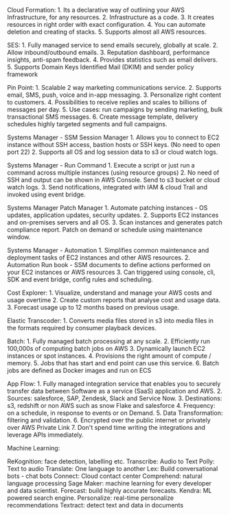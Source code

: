 Cloud Formation:
	1. Its a declarative way of outlining your AWS Infrastructure, for any resources.
	2. Infrastructure as a code.
	3. It creates resources in right order with exact configuration.
	4. You can automate deletion and creating of stacks.
	5. Supports almost all AWS resources.

SES:
	1. Fully managed service to send emails securely, globally at scale.
	2. Allow inbound/outbound emails.
	3. Reputation dashboard, performance insights, anti-spam feedback.
	4. Provides statistics such as email delivers.
	5. Supports Domain Keys Identified Mail (DKIM) and sender policy framework

Pin Point:
	1. Scalable 2 way marketing communications service.
	2. Supports email, SMS, push, voice and in-app messaging.
	3. Personalize right content to customers.
	4. Possibilities to receive replies and scales to billions of messages per day.
	5. Use cases: run campaigns by sending marketing, bulk transactional SMS messages.
	6. Create message template, delivery schedules highly targeted segments and full campaigns.

Systems Manager - SSM Session Manager
	1. Allows you to connect to EC2 instance without SSH access, bastion  hosts or SSH keys. (No need to open port 22)
	2. Supports all OS and log session data to s3 or cloud watch logs.

Systems Manager - Run Command
	1. Execute a script or just run a command across multiple instances (using resource groups)
	2. No need of SSH and output can be shown in AWS Console. Send to s3 bucket or cloud watch logs.
	3. Send notifications, integrated with IAM & cloud Trail and invoked using event bridge.

Systems Manager Patch Manager
	1. Automate patching instances - OS updates, application updates, security updates.
	2. Supports EC2 instances and on-premises servers and all OS.
	3. Scan instances and generates patch compliance report. Patch on demand or schedule using maintenance window.

Systems Manager - Automation
	1. Simplifies common maintenance and deployment tasks of EC2 instances and other AWS resources.
	2. Automation Run book  - SSM documents to define actions performed on your EC2 instances or AWS resources
	3. Can triggered using console, cli, SDK and event bridge, config rules and scheduling.

Cost Explorer:
	1. Visualize, understand and manage your AWS costs and usage overtime
	2. Create custom reports that analyse cost and usage data.
	3. Forecast usage up to 12 months based on previous usage.

Elastic Transcoder:
	1. Converts media files stored in s3 into media files in the formats required by consumer playback devices.

Batch:
	1. Fully managed batch processing at any scale.
	2. Efficiently run 100,000s of computing batch jobs on AWS
	3. Dynamically launch EC2 instances or spot instances.
	4. Provisions the right amount of compute / memory.
	5. Jobs that has start and end point can use this service.
	6. Batch jobs are defined as Docker images and run on ECS

App Flow:
	1. Fully managed integration service that enables you to securely transfer data between Software as a service (SaaS) application and AWS.
	2. Sources: salesforce, SAP, Zendesk, Slack and Service Now.
	3. Destinations: s3, redshift or non AWS such as snow Flake and salesforce
	4. Frequency: on a schedule, in response to events or on Demand.
	5. Data Transformation: filtering and validation.
	6. Encrypted over the public internet or privately over AWS Private Link
	7. Don't spend time writing the integrations and leverage APIs immediately.

Machine Learning:

ReKognition: face detection, labelling etc.
Transcribe: Audio to Text
Polly: Text to audio
Translate: One language to another
Lex: Build conversational bots - chat bots
Connect: Cloud contact center
Comprehend: natural language processing
Sage Maker: machine learning for every developer and data scientist.
Forecast: build highly accurate forecasts.
Kendra: ML powered search engine.
Personalize: real-time personalize recommendations
Textract: detect text and data in documents
